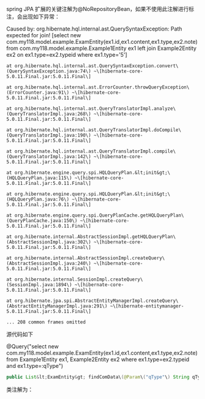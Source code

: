 spring JPA 扩展的关键注解为@NoRepositoryBean，如果不使用此注解进行标注，会出现如下异常：

Caused by: org.hibernate.hql.internal.ast.QuerySyntaxException: Path expected for join! \[select new com.my118.model.example.ExamEntity\(ex1.id,ex1.content,ex1.type,ex2.note\) from com.my118.model.example.Example1Entity ex1 left join Example2Entity ex2 on ex1.type=ex2.typeid where ex1.type='5'\]

```
at org.hibernate.hql.internal.ast.QuerySyntaxException.convert\(QuerySyntaxException.java:74\) ~\[hibernate-core-5.0.11.Final.jar:5.0.11.Final\]

at org.hibernate.hql.internal.ast.ErrorCounter.throwQueryException\(ErrorCounter.java:91\) ~\[hibernate-core-5.0.11.Final.jar:5.0.11.Final\]

at org.hibernate.hql.internal.ast.QueryTranslatorImpl.analyze\(QueryTranslatorImpl.java:268\) ~\[hibernate-core-5.0.11.Final.jar:5.0.11.Final\]

at org.hibernate.hql.internal.ast.QueryTranslatorImpl.doCompile\(QueryTranslatorImpl.java:190\) ~\[hibernate-core-5.0.11.Final.jar:5.0.11.Final\]

at org.hibernate.hql.internal.ast.QueryTranslatorImpl.compile\(QueryTranslatorImpl.java:142\) ~\[hibernate-core-5.0.11.Final.jar:5.0.11.Final\]

at org.hibernate.engine.query.spi.HQLQueryPlan.&lt;init&gt;\(HQLQueryPlan.java:115\) ~\[hibernate-core-5.0.11.Final.jar:5.0.11.Final\]

at org.hibernate.engine.query.spi.HQLQueryPlan.&lt;init&gt;\(HQLQueryPlan.java:76\) ~\[hibernate-core-5.0.11.Final.jar:5.0.11.Final\]

at org.hibernate.engine.query.spi.QueryPlanCache.getHQLQueryPlan\(QueryPlanCache.java:150\) ~\[hibernate-core-5.0.11.Final.jar:5.0.11.Final\]

at org.hibernate.internal.AbstractSessionImpl.getHQLQueryPlan\(AbstractSessionImpl.java:302\) ~\[hibernate-core-5.0.11.Final.jar:5.0.11.Final\]

at org.hibernate.internal.AbstractSessionImpl.createQuery\(AbstractSessionImpl.java:240\) ~\[hibernate-core-5.0.11.Final.jar:5.0.11.Final\]

at org.hibernate.internal.SessionImpl.createQuery\(SessionImpl.java:1894\) ~\[hibernate-core-5.0.11.Final.jar:5.0.11.Final\]

at org.hibernate.jpa.spi.AbstractEntityManagerImpl.createQuery\(AbstractEntityManagerImpl.java:291\) ~\[hibernate-entitymanager-5.0.11.Final.jar:5.0.11.Final\]

... 208 common frames omitted
```

源代码如下

@Query\("select new com.my118.model.example.ExamEntity\(ex1.id,ex1.content,ex1.type,ex2.note\) from Example1Entity ex1, Example2Entity ex2 where ex1.type=ex2.typeid and ex1.type=:qType"\)

```java
public List&lt;ExamEntity&gt; findComData\(@Param\("qType"\) String qType\);
```

类注解为：



